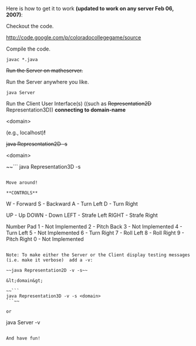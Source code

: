 Here is how to get it to work **(updated to work on any server Feb 06, 2007)**:

Checkout the code.

http://code.google.com/p/coloradocollegegame/source

Compile the code.

```
javac *.java
```

~~Run the Server on matheserver.~~

Run the Server anywhere you like.

```
java Server
```

Run the Client User Interface(s) ((such as ~~Representation2D~~ Representation3D)) **connecting to domain-name**

&lt;domain&gt;

 (e.g., localhost)**!**

~~java Representation2D -s~~

&lt;domain&gt;

~~```
java Representation3D -s <domain>
```~~

Move around!

**CONTROLS**
```
W - Forward
S - Backward
A - Turn Left
D - Turn Right

UP - Up
DOWN - Down
LEFT - Strafe Left
RIGHT - Strafe Right

Number Pad
1 - Not Implemented
2 - Pitch Back
3 - Not Implemented
4 - Turn Left
5 - Not Implemented
6 - Turn Right
7 - Roll Left
8 - Roll Right
9 - Pitch Right
0 - Not Implemented
```

Note: To make either the Server or the Client display testing messages (i.e. make it verbose)  add a -v:

~~java Representation2D -v -s~~

&lt;domain&gt;

~~```
java Representation3D -v -s <domain>
```~~

or

```
java Server -v
```

And have fun!

